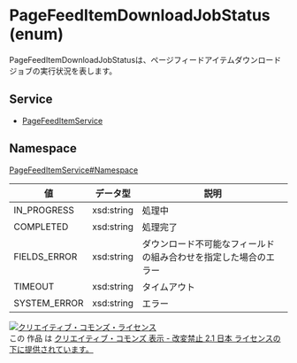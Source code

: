 # PageFeedItemDownloadJobStatus (enum)

PageFeedItemDownloadJobStatusは、ページフィードアイテムダウンロードジョブの実行状況を表します。

## Service

- [PageFeedItemService](../../services/PageFeedItemService.md)

## Namespace

[PageFeedItemService#Namespace](../../services/PageFeedItemService.md#namespace)

| 値            | データ型       | 説明                                  |
|--------------|------------|-------------------------------------|
| IN_PROGRESS  | xsd:string | 処理中                              |
| COMPLETED    | xsd:string | 処理完了                             |
| FIELDS_ERROR | xsd:string | ダウンロード不可能なフィールドの組み合わせを指定した場合のエラー |
| TIMEOUT      | xsd:string | タイムアウト                           |
| SYSTEM_ERROR | xsd:string | エラー                              |

[![クリエイティブ・コモンズ・ライセンス](https://i.creativecommons.org/l/by-nd/2.1/jp/88x31.png)](http://creativecommons.org/licenses/by-nd/2.1/jp/)<br>
この 作品 は [クリエイティブ・コモンズ 表示 - 改変禁止 2.1 日本 ライセンスの下に提供されています。](http://creativecommons.org/licenses/by-nd/2.1/jp/)
